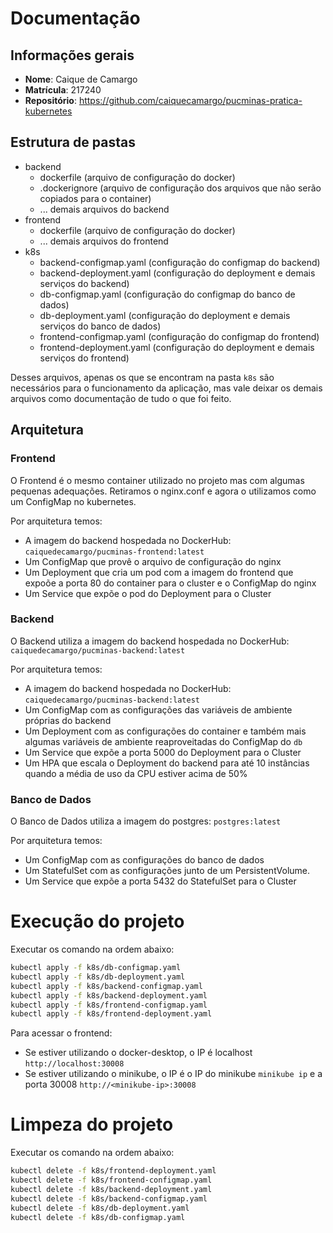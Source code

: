 # Documentação

## Informações gerais

- **Nome**: Caique de Camargo
- **Matrícula**: 217240
- **Repositório**: https://github.com/caiquecamargo/pucminas-pratica-kubernetes

## Estrutura de pastas

- backend
    - dockerfile (arquivo de configuração do docker)
    - .dockerignore (arquivo de configuração dos arquivos que não serão copiados para o container)
    - ... demais arquivos do backend
- frontend
    - dockerfile (arquivo de configuração do docker)
    - ... demais arquivos do frontend
- k8s
    - backend-configmap.yaml (configuração do configmap do backend)
    - backend-deployment.yaml (configuração do deployment e demais serviços do backend)
    - db-configmap.yaml (configuração do configmap do banco de dados)
    - db-deployment.yaml (configuração do deployment e demais serviços do banco de dados)
    - frontend-configmap.yaml (configuração do configmap do frontend)
    - frontend-deployment.yaml (configuração do deployment e demais serviços do frontend)

Desses arquivos, apenas os que se encontram na pasta `k8s` são necessários para o funcionamento da aplicação, mas vale deixar os demais arquivos como documentação de tudo o que foi feito.

## Arquitetura

### Frontend

O Frontend é o mesmo container utilizado no projeto mas com algumas pequenas adequações. Retiramos o nginx.conf e agora o utilizamos como um ConfigMap no kubernetes.

Por arquitetura temos:
- A imagem do backend hospedada no DockerHub: `caiquedecamargo/pucminas-frontend:latest`
- Um ConfigMap que provê o arquivo de configuração do nginx
- Um Deployment que cria um pod com a imagem do frontend que expoõe a porta 80 do container para o cluster e o ConfigMap do nginx
- Um Service que expõe o pod do Deployment para o Cluster

### Backend

O Backend utiliza a imagem do backend hospedada no DockerHub: `caiquedecamargo/pucminas-backend:latest`

Por arquitetura temos:
- A imagem do backend hospedada no DockerHub: `caiquedecamargo/pucminas-backend:latest`
- Um ConfigMap com as configurações das variáveis de ambiente próprias do backend
- Um Deployment com as configurações do container e também mais algumas variáveis de ambiente reaproveitadas do ConfigMap do `db`
- Um Service que expõe a porta 5000 do Deployment para o Cluster
- Um HPA que escala o Deployment do backend para até 10 instâncias quando a média de uso da CPU estiver acima de 50%

### Banco de Dados

O Banco de Dados utiliza a imagem do postgres: `postgres:latest`

Por arquitetura temos:
- Um ConfigMap com as configurações do banco de dados
- Um StatefulSet com as configurações junto de um PersistentVolume.
- Um Service que expõe a porta 5432 do StatefulSet para o Cluster

# Execução do projeto

Executar os comando na ordem abaixo:

```bash
kubectl apply -f k8s/db-configmap.yaml
kubectl apply -f k8s/db-deployment.yaml
kubectl apply -f k8s/backend-configmap.yaml
kubectl apply -f k8s/backend-deployment.yaml
kubectl apply -f k8s/frontend-configmap.yaml
kubectl apply -f k8s/frontend-deployment.yaml
```

Para acessar o frontend:
- Se estiver utilizando o docker-desktop, o IP é localhost `http://localhost:30008`
- Se estiver utilizando o minikube, o IP é o IP do minikube `minikube ip` e a porta 30008 `http://<minikube-ip>:30008`

# Limpeza do projeto

Executar os comando na ordem abaixo:

```bash
kubectl delete -f k8s/frontend-deployment.yaml
kubectl delete -f k8s/frontend-configmap.yaml
kubectl delete -f k8s/backend-deployment.yaml
kubectl delete -f k8s/backend-configmap.yaml
kubectl delete -f k8s/db-deployment.yaml
kubectl delete -f k8s/db-configmap.yaml
```